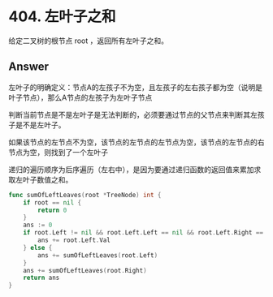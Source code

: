 # 404. 左叶子之和

给定二叉树的根节点 root ，返回所有左叶子之和。

## Answer

左叶子的明确定义：节点A的左孩子不为空，且左孩子的左右孩子都为空（说明是叶子节点），那么A节点的左孩子为左叶子节点

判断当前节点是不是左叶子是无法判断的，必须要通过节点的父节点来判断其左孩子是不是左叶子。

如果该节点的左节点不为空，该节点的左节点的左节点为空，该节点的左节点的右节点为空，则找到了一个左叶子

递归的遍历顺序为后序遍历（左右中），是因为要通过递归函数的返回值来累加求取左叶子数值之和。

```go
func sumOfLeftLeaves(root *TreeNode) int {
	if root == nil {
		return 0
	}
	ans := 0
	if root.Left != nil && root.Left.Left == nil && root.Left.Right == nil {
		ans += root.Left.Val
	} else {
		ans += sumOfLeftLeaves(root.Left)
	}
	ans += sumOfLeftLeaves(root.Right)
	return ans
}
```